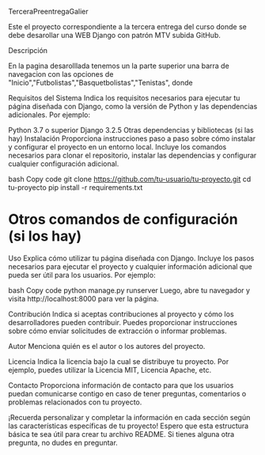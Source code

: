 TerceraPreentregaGalier

Este el proyecto correspondiente a la tercera entrega del curso donde se debe desarollar una WEB Django con patrón MTV subida GitHub.

Descripción
 
 En la pagina desarolllada tenemos un la parte superior una barra de navegacion con las opciones de "Inicio","Futbolistas","Basquetbolistas","Tenistas", donde 


Requisitos del Sistema
Indica los requisitos necesarios para ejecutar tu página diseñada con Django, como la versión de Python y las dependencias adicionales. Por ejemplo:

Python 3.7 o superior
Django 3.2.5
Otras dependencias y bibliotecas (si las hay)
Instalación
Proporciona instrucciones paso a paso sobre cómo instalar y configurar el proyecto en un entorno local. Incluye los comandos necesarios para clonar el repositorio, instalar las dependencias y configurar cualquier configuración adicional.

bash
Copy code
git clone https://github.com/tu-usuario/tu-proyecto.git
cd tu-proyecto
pip install -r requirements.txt
# Otros comandos de configuración (si los hay)
Uso
Explica cómo utilizar tu página diseñada con Django. Incluye los pasos necesarios para ejecutar el proyecto y cualquier información adicional que pueda ser útil para los usuarios. Por ejemplo:

bash
Copy code
python manage.py runserver
Luego, abre tu navegador y visita http://localhost:8000 para ver la página.

Contribución
Indica si aceptas contribuciones al proyecto y cómo los desarrolladores pueden contribuir. Puedes proporcionar instrucciones sobre cómo enviar solicitudes de extracción o informar problemas.

Autor
Menciona quién es el autor o los autores del proyecto.

Licencia
Indica la licencia bajo la cual se distribuye tu proyecto. Por ejemplo, puedes utilizar la Licencia MIT, Licencia Apache, etc.

Contacto
Proporciona información de contacto para que los usuarios puedan comunicarse contigo en caso de tener preguntas, comentarios o problemas relacionados con tu proyecto.

¡Recuerda personalizar y completar la información en cada sección según las características específicas de tu proyecto! Espero que esta estructura básica te sea útil para crear tu archivo README. Si tienes alguna otra pregunta, no dudes en preguntar.